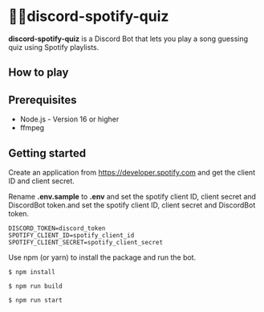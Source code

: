 # 🕵️‍♀️discord-spotify-quiz

**discord-spotify-quiz** is a Discord Bot that lets you play a song guessing quiz using Spotify playlists.

## How to play

## Prerequisites
- Node.js - Version 16 or higher
- ffmpeg

## Getting started
Create an application from https://developer.spotify.com and get the client ID and client secret.

Rename **.env.sample** to **.env** and set the spotify client ID, client secret and DiscordBot token.and set the spotify client ID, client secret and DiscordBot token.

```
DISCORD_TOKEN=discord_token
SPOTIFY_CLIENT_ID=spotify_client_id
SPOTIFY_CLIENT_SECRET=spotify_client_secret
```

Use npm (or yarn) to install the package and run the bot.

```
$ npm install

$ npm run build

$ npm run start
```